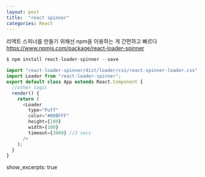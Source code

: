 ```yaml
---
layout: post
title:  "react spinner"
categories: React
---
```

리액트 스피너를 만들기 위해선 npm을 이용하는 게 간편하고 빠르다
<br/>
https://www.npmjs.com/package/react-loader-spinner


```javascript
$ npm install react-loader-spinner --save

import "react-loader-spinner/dist/loader/css/react-spinner-loader.css";
import Loader from "react-loader-spinner";
export default class App extends React.Component {
  //other logic
  render() {
    return (
      <Loader
        type="Puff"
        color="#00BFFF"
        height={100}
        width={100}
        timeout={3000} //3 secs
      />
    );
  }
}

```
show_excerpts: true
